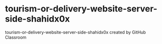 # tourism-or-delivery-website-server-side-shahidx0x
tourism-or-delivery-website-server-side-shahidx0x created by GitHub Classroom
